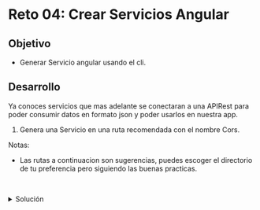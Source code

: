 # Reto 04: Crear Servicios Angular

## Objetivo

- Generar Servicio angular usando el cli.

## Desarrollo

Ya conoces servicios que mas adelante se conectaran a una APIRest para poder consumir datos en formato json y poder usarlos en nuestra app.


1. Genera una Servicio en una ruta recomendada con el nombre Cors.

Notas: 
- Las rutas a continuacion son sugerencias, puedes escoger el directorio de tu preferencia pero siguiendo las buenas practicas.



    </br>

<details>
    <summary>Solución</summary>
    
  `ng generate service /core/services/cors/cors`

  
</details>


